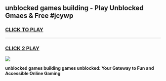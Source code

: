 
## unblocked games building - Play Unblocked Gmaes & Free #jcywp
<h3>
<a href="https://news.freeplayer.one?title=unblocked_games_building&ref=03M">CLICK TO PLAY</a></h3>
<hr>

<h3>
<a href="https://news.freeplayer.one?title=unblocked_games_building&ref=03M">CLICK 2 PLAY</a>
  
</h3>

<a href="https://news.freeplayer.one?title=unblocked_games_building&ref=03M"><img src="https://clearcache.store/games.png"></a>


**unblocked games building games unblocked: Your Gateway to Fun and Accessible Online Gaming**
